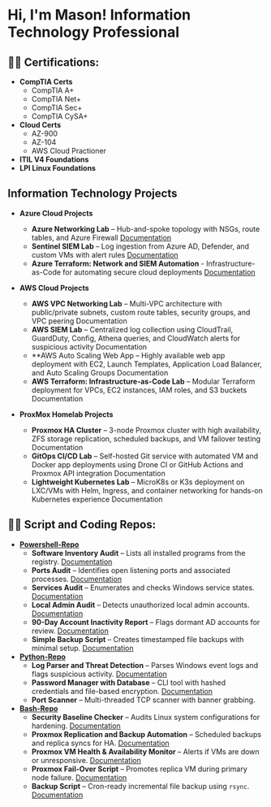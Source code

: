 <h1>Hi, I'm Mason!  Information Technology Professional </h1>

<h2>👨‍💻 Certifications:</h2>

- <b>CompTIA Certs</b>
  - CompTIA A+
  - CompTIA Net+
  - CompTIA Sec+
  - CompTIA CySA+
- <b>Cloud Certs</b>
  - AZ-900
  - AZ-104 
  - AWS Cloud Practioner
- <b>ITIL V4 Foundations</b>
- <b>LPI Linux Foundations</b>

<h2>Information Technology Projects</h2>

- <b>Azure Cloud Projects</b>
  - **Azure Networking Lab** – Hub-and-spoke topology with NSGs, route tables, and Azure Firewall [Documentation](https://github.com/MasonMcGahey/Azure-Networking-Lab)
  - **Sentinel SIEM Lab** – Log ingestion from Azure AD, Defender, and custom VMs with alert rules [Documentation](https://github.com/MasonMcGahey/Sentinel-SIEM-Lab)
  - **Azure Terraform: Network and SIEM Automation** - Infrastructure-as-Code for automating secure cloud deployments [Documentation](https://github.com/MasonMcGahey/Azure-Terraform-Automation-Lab)

- <b>AWS Cloud Projects</b>
  - **AWS VPC Networking Lab** – Multi-VPC architecture with public/private subnets, custom route tables, security groups, and VPC peering Documentation
  - **AWS SIEM Lab** – Centralized log collection using CloudTrail, GuardDuty, Config, Athena queries, and CloudWatch alerts for suspicious activity Documentation
  - **AWS Auto Scaling Web App – Highly available web app deployment with EC2, Launch Templates, Application Load Balancer, and Auto Scaling Groups Documentation
  - **AWS Terraform: Infrastructure-as-Code Lab** – Modular Terraform deployment for VPCs, EC2 instances, IAM roles, and S3 buckets Documentation

- <b>ProxMox Homelab Projects</b>
  - **Proxmox HA Cluster** – 3-node Proxmox cluster with high availability, ZFS storage replication, scheduled backups, and VM failover testing Documentation
  - **GitOps CI/CD Lab** – Self-hosted Git service with automated VM and Docker app deployments using Drone CI or GitHub Actions and Proxmox API integration Documentation
  - **Lightweight Kubernetes Lab** – MicroK8s or K3s deployment on LXC/VMs with Helm, Ingress, and container networking for hands-on Kubernetes experience Documentation


<h2>👨‍💻 Script and Coding Repos:</h2>

- <b>[Powershell-Repo](https://github.com/MasonMcGahey/Powershell-Repo)</b>
  - **Software Inventory Audit** – Lists all installed programs from the registry. [Documentation](https://www.linkedin.com/in/your-profile)
  - **Ports Audit** – Identifies open listening ports and associated processes. [Documentation](https://www.linkedin.com/in/your-profile)
  - **Services Audit** – Enumerates and checks Windows service states. [Documentation](https://www.linkedin.com/in/your-profile)
  - **Local Admin Audit** – Detects unauthorized local admin accounts. [Documentation](https://www.linkedin.com/in/your-profile)
  - **90-Day Account Inactivity Report** – Flags dormant AD accounts for review. [Documentation](https://www.linkedin.com/in/your-profile)
  - **Simple Backup Script** – Creates timestamped file backups with minimal setup. [Documentation](https://www.linkedin.com/in/your-profile)
- <b>[Python-Repo](https://github.com/MasonMcGahey/Python-Repo) </b>
  - **Log Parser and Threat Detection** – Parses Windows event logs and flags suspicious activity. [Documentation](https://www.linkedin.com/in/your-profile)
  - **Password Manager with Database** – CLI tool with hashed credentials and file-based encryption. [Documentation](https://www.linkedin.com/in/your-profile)
  - **Port Scanner** – Multi-threaded TCP scanner with banner grabbing.
- <b>[Bash-Repo](https://github.com/MasonMcGahey/Bash-Repo) </b>
  - **Security Baseline Checker** – Audits Linux system configurations for hardening. [Documentation](https://www.linkedin.com/in/your-profile)
  - **Proxmox Replication and Backup Automation** – Scheduled backups and replica syncs for HA. [Documentation](https://www.linkedin.com/in/your-profile)
  - **Proxmox VM Health & Availability Monitor** – Alerts if VMs are down or unresponsive. [Documentation](https://www.linkedin.com/in/your-profile)
  - **Proxmox Fail-Over Script** – Promotes replica VM during primary node failure. [Documentation](https://www.linkedin.com/in/your-profile)
  - **Backup Script** – Cron-ready incremental file backup using `rsync`. [Documentation](https://www.linkedin.com/in/your-profile)



<!--
**MasonMcGahey/MasonMcGahey** is a ✨ _special_ ✨ repository because its `README.md` (this file) appears on your GitHub profile.

Here are some ideas to get you started:

- 🔭 I’m currently working on ...
- 🌱 I’m currently learning ...
- 👯 I’m looking to collaborate on ...
- 🤔 I’m looking for help with ...
- 💬 Ask me about ...
- 📫 How to reach me: ...
- 😄 Pronouns: ...
- ⚡ Fun fact: ...
-->
